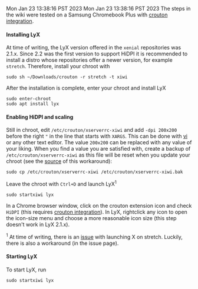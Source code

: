 Mon Jan 23 13:38:16 PST 2023
Mon Jan 23 13:38:16 PST 2023
The steps in the wiki were tested on a Samsung Chromebook Plus with [crouton integration](https://chrome.google.com/webstore/detail/crouton-integration/gcpneefbbnfalgjniomfjknbcgkbijom).

#### Installing LyX
At time of writing, the LyX version offered in the `xenial` repositories was 2.1.x. Since 2.2 was the first version to support HiDPI it is recommended to install a distro whose repositories offer a newer version, for example `stretch`. Therefore, install your chroot with

    sudo sh ~/Downloads/crouton -r stretch -t xiwi
After the installation is complete, enter your chroot and install LyX

    sudo enter-chroot
    sudo apt install lyx
#### Enabling HiDPI and scaling
Still in chroot, edit `/etc/crouton/xserverrc-xiwi` and add `-dpi 200x200` before the right `"` in the line that starts with `XARGS`. This can be done with [vi](https://en.wikipedia.org/wiki/Vi) or any other text editor. The value `200x200` can be replaced with any value of your liking.
When you find a value you are satisfied with, create a backup of `/etc/crouton/xserverrc-xiwi` as this file will be reset when you update your chroot (see the [source](Chromebook-Pixel#hidpi-in-xiwi-window) of this workaround):

    sudo cp /etc/crouton/xserverrc-xiwi /etc/crouton/xserverrc-xiwi.bak
Leave the chroot with `Ctrl+D` and launch LyX<sup>1</sup>

    sudo startxiwi lyx
In a Chrome browser window, click on the crouton extension icon and check `HiDPI` (this requires [crouton integration](https://chrome.google.com/webstore/detail/crouton-integration/gcpneefbbnfalgjniomfjknbcgkbijom)).
In LyX, rightclick any icon to open the icon-size menu and choose a more reasonable icon size (this step doesn't work in LyX 2.1.x).

<sup>1</sup> At time of writing, there is an [issue](https://github.com/dnschneid/crouton/issues/3474) with launching X on stretch. Luckily, there is also a workaround (in the issue page).

#### Starting LyX
To start LyX, run

    sudo startxiwi lyx